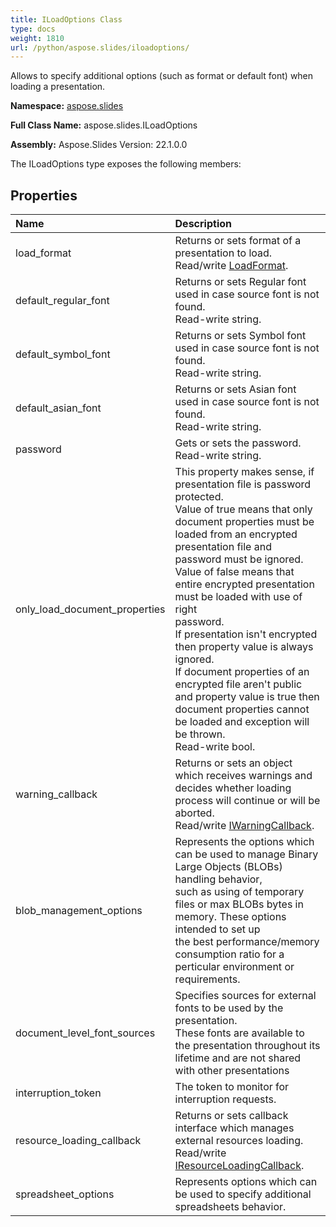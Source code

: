```yaml
---
title: ILoadOptions Class
type: docs
weight: 1810
url: /python/aspose.slides/iloadoptions/
---
```


Allows to specify additional options (such as format or default font) when loading a presentation.

**Namespace:** [aspose.slides](/python/aspose.slides/)

**Full Class Name:** aspose.slides.ILoadOptions

**Assembly:**  Aspose.Slides Version: 22.1.0.0

The ILoadOptions type exposes the following members:
## **Properties**
|**Name**|**Description**|
| :- | :- |
|load_format|Returns or sets format of a presentation to load.<br/>            Read/write [LoadFormat](/python/aspose.slides/loadformat/).|
|default_regular_font|Returns or sets Regular font used in case source font is not found.<br/>            Read-write string.|
|default_symbol_font|Returns or sets Symbol font used in case source font is not found.<br/>            Read-write string.|
|default_asian_font|Returns or sets Asian font used in case source font is not found.<br/>            Read-write string.|
|password|Gets or sets the password.<br/>            Read-write string.|
|only_load_document_properties|This property makes sense, if presentation file is password protected.<br/>            Value of true means that only document properties must be loaded from an encrypted <br/>            presentation file and password must be ignored.<br/>            Value of false means that entire encrypted presentation must be loaded with use of right <br/>            password.<br/>            If presentation isn't encrypted then property value is always ignored.<br/>            If document properties of an encrypted file aren't public and property value is true then<br/>            document properties cannot be loaded and exception will be thrown.<br/>            Read-write bool.|
|warning_callback|Returns or sets an object which receives warnings and decides whether loading <br/>            process will continue or will be aborted.<br/>            Read/write [IWarningCallback](/python/aspose.slides.warnings/iwarningcallback/).|
|blob_management_options|Represents the options which can be used to manage Binary Large Objects (BLOBs) handling behavior,<br/>            such as using of temporary files or max BLOBs bytes in memory. These options intended to set up<br/>            the best performance/memory consumption ratio for a perticular environment or requirements.|
|document_level_font_sources|Specifies sources for external fonts to be used by the presentation.<br/>            These fonts are available to the presentation throughout its lifetime and are not shared with other presentations|
|interruption_token|The token to monitor for interruption requests.|
|resource_loading_callback|Returns or sets callback interface which manages external resources loading.<br/>            Read/write [IResourceLoadingCallback](/python/aspose.slides/iresourceloadingcallback/).|
|spreadsheet_options|Represents options which can be used to specify additional spreadsheets behavior.|

